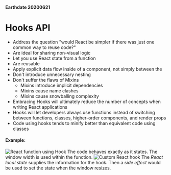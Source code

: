 #### Earthdate 20200621
# Hooks API
- Address the question "would React be simpler if there was just one common way to reuse code?"
- Are ideal for sharing non-visual logic
- Let you use React state from a function
- Are reusable
- Apply explicit data flow inside of a component, not simply between the
- Don't introduce unnecessary nesting
- Don't suffer the flaws of Mixins
    - Mixins introduce implicit dependencies
    - Mixins cause name clashes
    - Mixins cause snowballing complexity
- Embracing Hooks will ultimately reduce the number of concepts when writing React applications
- Hooks will let developers always use functions instead of switching between functions, classes, higher-order components, and render props
- Code using hooks tends to minify better than equivalent code using classes
 
#### Example:
![React function using Hook]()
The code behaves exactly as it states. The window width is used within the function.
![Custom React hook]()
The *React local state* supplies the information for the hook. Then a *side effect* would be used to set the state when the window resizes.

